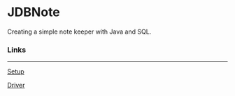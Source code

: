 # JDBNote
Creating a simple note keeper with Java and SQL.

### Links

---
[Setup](https://www.infoworld.com/article/3388036/what-is-jdbc-introduction-to-java-database-connectivity.html)

[Driver](https://www.progress.com/blogs/jdbc-tutorial-extracting-database-metadata-via-jdbc-driver)